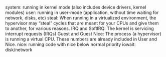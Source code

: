 system: running in kernel mode (also includes device drivers, kernel modules)
user: running in user-mode (application, without time waiting for network, disks, etc)
steal: When running in a virtualized environment, the hypervisor may “steal” cycles that are meant for your CPUs and give them to another, for various reasons.
IRQ and SoftIRQ: The kernel is servicing interrupt requests (IRQs)
Guest and Guest Nice: The process (a hypervisor) is running a virtual CPU. These numbers are already included in User and Nice.
nice: running code with nice below normal priority
iowait: disk/network

